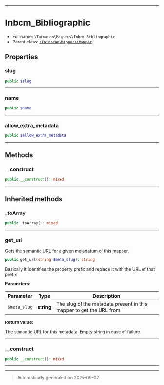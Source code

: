 ***

# Inbcm_Bibliographic





* Full name: `\Tainacan\Mappers\Inbcm_Bibliographic`
* Parent class: [`\Tainacan\Mappers\Mapper`](./Mapper.md)



## Properties


### slug



```php
public $slug
```






***

### name



```php
public $name
```






***

### allow_extra_metadata



```php
public $allow_extra_metadata
```






***

## Methods


### __construct



```php
public __construct(): mixed
```












***


## Inherited methods


### _toArray



```php
public _toArray(): mixed
```












***

### get_url

Gets the semantic URL for a given metadatum of this mapper.

```php
public get_url(string $meta_slug): string
```

Basically it identifies the property prefix and replace it with the URL of that prefix






**Parameters:**

| Parameter | Type | Description |
|-----------|------|-------------|
| `$meta_slug` | **string** | The slug of the metadata present in this mapper to get the URL from |


**Return Value:**

The semantic URL for this metadata. Empty string in case of failure




***

### __construct



```php
public __construct(): mixed
```












***


***
> Automatically generated on 2025-09-02
